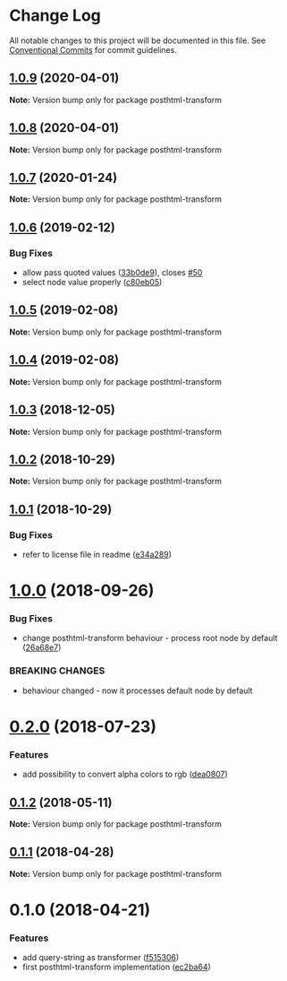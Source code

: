 # Change Log

All notable changes to this project will be documented in this file.
See [Conventional Commits](https://conventionalcommits.org) for commit guidelines.

## [1.0.9](https://github.com/JetBrains/svg-mixer/compare/posthtml-transform@1.0.6...posthtml-transform@1.0.9) (2020-04-01)

**Note:** Version bump only for package posthtml-transform





## [1.0.8](https://github.com/JetBrains/svg-mixer/compare/posthtml-transform@1.0.6...posthtml-transform@1.0.8) (2020-04-01)

**Note:** Version bump only for package posthtml-transform





<a name="1.0.7"></a>
## [1.0.7](https://github.com/JetBrains/svg-mixer/compare/posthtml-transform@1.0.6...posthtml-transform@1.0.7) (2020-01-24)




**Note:** Version bump only for package posthtml-transform

<a name="1.0.6"></a>
## [1.0.6](https://github.com/JetBrains/svg-mixer/compare/posthtml-transform@1.0.5...posthtml-transform@1.0.6) (2019-02-12)


### Bug Fixes

* allow pass quoted values ([33b0de9](https://github.com/JetBrains/svg-mixer/commit/33b0de9)), closes [#50](https://github.com/JetBrains/svg-mixer/issues/50)
* select node value properly ([c80eb05](https://github.com/JetBrains/svg-mixer/commit/c80eb05))




<a name="1.0.5"></a>
## [1.0.5](https://github.com/JetBrains/svg-mixer/compare/posthtml-transform@1.0.4...posthtml-transform@1.0.5) (2019-02-08)




**Note:** Version bump only for package posthtml-transform

<a name="1.0.4"></a>
## [1.0.4](https://github.com/JetBrains/svg-mixer/compare/posthtml-transform@1.0.3...posthtml-transform@1.0.4) (2019-02-08)




**Note:** Version bump only for package posthtml-transform

<a name="1.0.3"></a>
## [1.0.3](https://github.com/JetBrains/svg-mixer/compare/posthtml-transform@1.0.2...posthtml-transform@1.0.3) (2018-12-05)




**Note:** Version bump only for package posthtml-transform

<a name="1.0.2"></a>
## [1.0.2](https://github.com/JetBrains/svg-mixer/compare/posthtml-transform@1.0.1...posthtml-transform@1.0.2) (2018-10-29)




**Note:** Version bump only for package posthtml-transform

<a name="1.0.1"></a>
## [1.0.1](https://github.com/kisenka/svg-mixer/packages/posthtml-transform/compare/posthtml-transform@1.0.0...posthtml-transform@1.0.1) (2018-10-29)


### Bug Fixes

* refer to license file in readme ([e34a289](https://github.com/kisenka/svg-mixer/packages/posthtml-transform/commit/e34a289))




<a name="1.0.0"></a>
# [1.0.0](https://github.com/kisenka/svg-mixer/packages/posthtml-transform/compare/posthtml-transform@0.2.0...posthtml-transform@1.0.0) (2018-09-26)


### Bug Fixes

* change posthtml-transform behaviour - process root node by default ([26a68e7](https://github.com/kisenka/svg-mixer/packages/posthtml-transform/commit/26a68e7))


### BREAKING CHANGES

* behaviour changed - now it processes default node by default




<a name="0.2.0"></a>
# [0.2.0](https://github.com/kisenka/svg-mixer/packages/posthtml-transform/compare/posthtml-transform@0.1.2...posthtml-transform@0.2.0) (2018-07-23)


### Features

* add possibility to convert alpha colors to rgb ([dea0807](https://github.com/kisenka/svg-mixer/packages/posthtml-transform/commit/dea0807))




<a name="0.1.2"></a>
## [0.1.2](https://github.com/kisenka/svg-mixer/packages/posthtml-transform/compare/posthtml-transform@0.1.1...posthtml-transform@0.1.2) (2018-05-11)




**Note:** Version bump only for package posthtml-transform

<a name="0.1.1"></a>
## [0.1.1](https://github.com/kisenka/svg-mixer/packages/posthtml-transform/compare/posthtml-transform@0.1.0...posthtml-transform@0.1.1) (2018-04-28)




**Note:** Version bump only for package posthtml-transform

<a name="0.1.0"></a>
# 0.1.0 (2018-04-21)


### Features

* add query-string as transformer ([f515306](https://github.com/kisenka/svg-mixer/packages/posthtml-transform/commit/f515306))
* first posthtml-transform implementation ([ec2ba64](https://github.com/kisenka/svg-mixer/packages/posthtml-transform/commit/ec2ba64))

